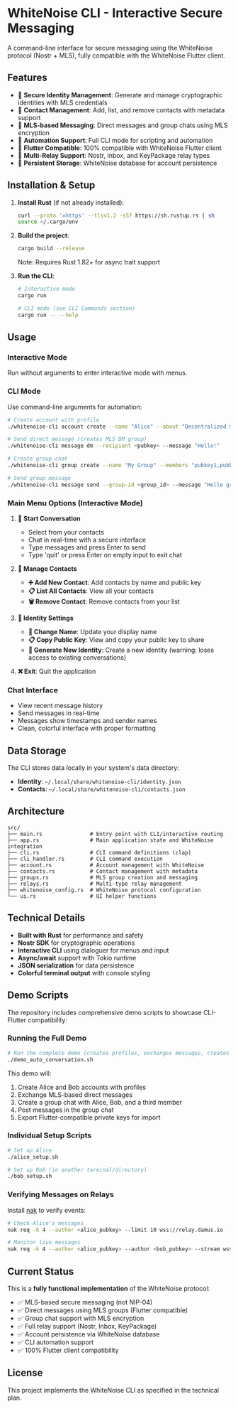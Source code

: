 # WhiteNoise CLI - Interactive Secure Messaging

A command-line interface for secure messaging using the WhiteNoise protocol (Nostr + MLS), fully compatible with the WhiteNoise Flutter client.

## Features

- 🔐 **Secure Identity Management**: Generate and manage cryptographic identities with MLS credentials
- 👥 **Contact Management**: Add, list, and remove contacts with metadata support
- 💬 **MLS-based Messaging**: Direct messages and group chats using MLS encryption
- 🤖 **Automation Support**: Full CLI mode for scripting and automation
- 📱 **Flutter Compatible**: 100% compatible with WhiteNoise Flutter client
- 🔄 **Multi-Relay Support**: Nostr, Inbox, and KeyPackage relay types
- 💾 **Persistent Storage**: WhiteNoise database for account persistence

## Installation & Setup

1. **Install Rust** (if not already installed):
   ```bash
   curl --proto '=https' --tlsv1.2 -sSf https://sh.rustup.rs | sh
   source ~/.cargo/env
   ```

2. **Build the project**:
   ```bash
   cargo build --release
   ```
   Note: Requires Rust 1.82+ for async trait support

3. **Run the CLI**:
   ```bash
   # Interactive mode
   cargo run
   
   # CLI mode (see CLI Commands section)
   cargo run -- --help
   ```

## Usage

### Interactive Mode
Run without arguments to enter interactive mode with menus.

### CLI Mode
Use command-line arguments for automation:

```bash
# Create account with profile
./whitenoise-cli account create --name "Alice" --about "Decentralized messaging fan"

# Send direct message (creates MLS DM group)
./whitenoise-cli message dm --recipient <pubkey> --message "Hello!"

# Create group chat
./whitenoise-cli group create --name "My Group" --members "pubkey1,pubkey2,pubkey3"

# Send group message
./whitenoise-cli message send --group-id <group_id> --message "Hello group!"
```

### Main Menu Options (Interactive Mode)

1. **💬 Start Conversation**
   - Select from your contacts
   - Chat in real-time with a secure interface
   - Type messages and press Enter to send
   - Type 'quit' or press Enter on empty input to exit chat

2. **👥 Manage Contacts**
   - **➕ Add New Contact**: Add contacts by name and public key
   - **📋 List All Contacts**: View all your contacts
   - **🗑️ Remove Contact**: Remove contacts from your list

3. **🔑 Identity Settings**
   - **📝 Change Name**: Update your display name
   - **📋 Copy Public Key**: View and copy your public key to share
   - **🔄 Generate New Identity**: Create a new identity (warning: loses access to existing conversations)

4. **❌ Exit**: Quit the application

### Chat Interface
- View recent message history
- Send messages in real-time
- Messages show timestamps and sender names
- Clean, colorful interface with proper formatting

## Data Storage

The CLI stores data locally in your system's data directory:
- **Identity**: `~/.local/share/whitenoise-cli/identity.json`
- **Contacts**: `~/.local/share/whitenoise-cli/contacts.json`

## Architecture

```
src/
├── main.rs               # Entry point with CLI/interactive routing
├── app.rs                # Main application state and WhiteNoise integration
├── cli.rs                # CLI command definitions (clap)
├── cli_handler.rs        # CLI command execution
├── account.rs            # Account management with WhiteNoise
├── contacts.rs           # Contact management with metadata
├── groups.rs             # MLS group creation and messaging
├── relays.rs             # Multi-type relay management
├── whitenoise_config.rs  # WhiteNoise protocol configuration
└── ui.rs                 # UI helper functions
```

## Technical Details

- **Built with Rust** for performance and safety
- **Nostr SDK** for cryptographic operations
- **Interactive CLI** using dialoguer for menus and input
- **Async/await** support with Tokio runtime
- **JSON serialization** for data persistence
- **Colorful terminal output** with console styling

## Demo Scripts

The repository includes comprehensive demo scripts to showcase CLI-Flutter compatibility:

### Running the Full Demo

```bash
# Run the complete demo (creates profiles, exchanges messages, creates group chat)
./demo_auto_conversation.sh
```

This demo will:
1. Create Alice and Bob accounts with profiles
2. Exchange MLS-based direct messages
3. Create a group chat with Alice, Bob, and a third member
4. Post messages in the group chat
5. Export Flutter-compatible private keys for import

### Individual Setup Scripts

```bash
# Set up Alice
./alice_setup.sh

# Set up Bob (in another terminal/directory)
./bob_setup.sh
```

### Verifying Messages on Relays

Install [nak](https://github.com/fiatjaf/nak) to verify events:

```bash
# Check Alice's messages
nak req -k 4 --author <alice_pubkey> --limit 10 wss://relay.damus.io

# Monitor live messages
nak req -k 4 --author <alice_pubkey> --author <bob_pubkey> --stream wss://relay.damus.io
```

## Current Status

This is a **fully functional implementation** of the WhiteNoise protocol:

- ✅ MLS-based secure messaging (not NIP-04)
- ✅ Direct messages using MLS groups (Flutter compatible)
- ✅ Group chat support with MLS encryption
- ✅ Full relay support (Nostr, Inbox, KeyPackage)
- ✅ Account persistence via WhiteNoise database
- ✅ CLI automation support
- ✅ 100% Flutter client compatibility

## License

This project implements the WhiteNoise CLI as specified in the technical plan.